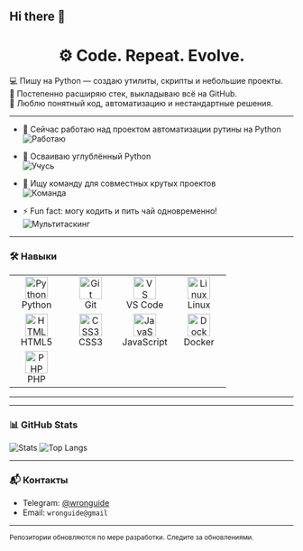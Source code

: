 ## Hi there 👋

<!--
**wronguide/wronguide** is a ✨ _special_ ✨ repository because its `README.md` (this file) appears on your GitHub profile.
-->
<h1 align="center">⚙️ Code. Repeat. Evolve.</h1>

💻 Пишу на Python — создаю утилиты, скрипты и небольшие проекты.  
🚀 Постепенно расширяю стек, выкладываю всё на GitHub.  
🤘 Люблю понятный код, автоматизацию и нестандартные решения.

---
- 🔭 Сейчас работаю над проектом автоматизации рутины на Python  
  ![Работаю](https://media.giphy.com/media/l4FGuhL4U2WyjdkaY/giphy.gif)

- 🌱 Осваиваю углублённый Python  
  ![Учусь](https://media.giphy.com/media/3oEjI6SIIHBdRxXI40/giphy.gif)

- 👯 Ищу команду для совместных крутых проектов  
  ![Команда](https://media.giphy.com/media/26u4b45b8KlgAB7iM/giphy.gif)

- ⚡ Fun fact: могу кодить и пить чай одновременно!  
  ![Мультитаскинг](https://media.giphy.com/media/xT9IgG50Fb7Mi0prBC/giphy.gif)
---

### 🛠️ Навыки

<table align="center">
  <tr>
    <td align="center" width="80">
      <img src="https://img.shields.io/badge/-Python-333333?style=flat&logo=python" alt="Python" height="40"/>
      <div>Python</div>
    </td>
    <td align="center" width="80">
      <img src="https://img.shields.io/badge/-Git-333333?style=flat&logo=git" alt="Git" height="40"/>
      <div>Git</div>
    </td>
    <td align="center" width="80">
      <img src="https://img.shields.io/badge/-VS%20Code-333333?style=flat&logo=visual-studio-code" alt="VS Code" height="40"/>
      <div>VS Code</div>
    </td>
    <td align="center" width="80">
      <img src="https://img.shields.io/badge/-Linux-333333?style=flat&logo=linux" alt="Linux" height="40"/>
      <div>Linux</div>
    </td>
  </tr>
  <tr>
    <td align="center" width="80">
      <img src="https://img.shields.io/badge/-HTML5-E34F26?style=flat&logo=html5" alt="HTML5" height="40"/>
      <div>HTML5</div>
    </td>
    <td align="center" width="80">
      <img src="https://img.shields.io/badge/-CSS3-1572B6?style=flat&logo=css3" alt="CSS3" height="40"/>
      <div>CSS3</div>
    </td>
    <td align="center" width="80">
      <img src="https://img.shields.io/badge/-JavaScript-F7DF1E?style=flat&logo=javascript&logoColor=black" alt="JavaScript" height="40"/>
      <div>JavaScript</div>
    </td>
    <td align="center" width="80">
      <img src="https://img.shields.io/badge/-Docker-2496ED?style=flat&logo=docker" alt="Docker" height="40"/>
      <div>Docker</div>
    </td>
  </tr>
  <tr>
    <td align="center" width="80">
      <img src="https://img.shields.io/badge/-PHP-777BB4?style=flat&logo=php&logoColor=white" alt="PHP" height="40"/>
      <div>PHP</div>
    </td>
  </tr>
</table>


---

<!--
### 📌 Проекты


//| Название | Описание | Tech |
//|---|---|---|
//| [password-gen](https://github.com/твой_ник/password-gen) | Генератор паролей с гибкими настройками | Python, argparse |
| [folder-sorter](https://github.com/твой_ник/folder-sorter) | Сортировка файлов по расширениям | Python, os |
| [budget-cli](https://github.com/твой_ник/budget-cli) | CLI-приложение для учёта расходов | Python, json |
-->

---

### 📊 GitHub Stats

![Stats](https://github-readme-stats.vercel.app/api?username=твой_ник&show_icons=true&theme=default)
![Top Langs](https://github-readme-stats.vercel.app/api/top-langs/?username=твой_ник&layout=compact)

---

### 📬 Контакты

- Telegram: [@wronguide](https://t.me/wronguide)
- Email: `wronguide@gmail`

---

<sub>Репозитории обновляются по мере разработки. Следите за обновлениями.</sub>
